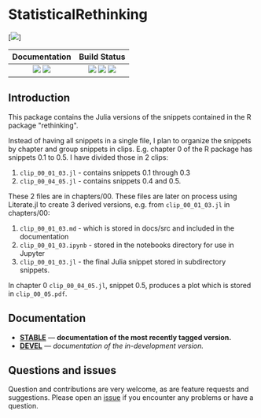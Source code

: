 # StatisticalRethinking

[![][project-status-img]]


| **Documentation**                                                               | **Build Status**                                                                                |
|:-------------------------------------------------------------------------------:|:-----------------------------------------------------------------------------------------------:|
| [![][docs-stable-img]][docs-stable-url] [![][docs-dev-img]][docs-dev-url] | [![][travis-img]][travis-url] [![][appveyor-img]][appveyor-url] [![][codecov-img]][codecov-url] |

## Introduction

This package contains the Julia versions of the snippets contained in the R package "rethinking".

Instead of having all snippets in a single file, I plan to organize the snippets by chapter and group snippets in clips. E.g. chapter 0 of the R package has snippets 0.1 to 0.5. I have divided those in 2 clips:

1. `clip_00_01_03.jl` - contains snippets 0.1 through 0.3
2. `clip_00_04_05.jl` - contains snippets 0.4 and 0.5.

These 2 files are in chapters/00. These files are later on process using Literate.jl to create 3 derived versions, e.g. from `clip_00_01_03.jl` in chapters/00:

1. `clip_00_01_03.md` - which is stored in docs/src and included in the documentation
2. `clip_00_01_03.ipynb` - stored in the notebooks directory for use in Jupyter
3. `clip_00_01_03.jl` - the final Julia snippet stored in subdirectory snippets.

In chapter 0 `clip_00_04_05.jl`, snippet 0.5, produces a plot which is stored in `clip_00_05.pdf`.

## Documentation

- [**STABLE**][docs-stable-url] &mdash; **documentation of the most recently tagged version.**
- [**DEVEL**][docs-dev-url] &mdash; *documentation of the in-development version.*

## Questions and issues

Question and contributions are very welcome, as are feature requests and suggestions. Please open an [issue][issues-url] if you encounter any problems or have a question. 

[docs-dev-img]: https://img.shields.io/badge/docs-dev-blue.svg
[docs-dev-url]: https://stanjulia.github.io/StatisticalRethinking.jl/latest

[docs-stable-img]: https://img.shields.io/badge/docs-stable-blue.svg
[docs-stable-url]: https://stanjulia.github.io/StatisticalRethinking.jl/stable

[travis-img]: https://travis-ci.org/StanJulia/StatisticalRethinking.jl.svg?branch=master
[travis-url]: https://travis-ci.org/StanJulia/StatisticalRethinking.jl

[appveyor-img]: https://ci.appveyor.com/api/projects/status/whhifxtx8jb2208f?svg=true
[appveyor-url]: https://ci.appveyor.com/project/StanJulia/StatisticalRethinking-jl

[codecov-img]: https://codecov.io/gh/StanJulia/StatisticalRethinking.jl/branch/master/graph/badge.svg
[codecov-url]: https://codecov.io/gh/StanJulia/StatisticalRethinking.jl

[issues-url]: https://github.com/StanJulia/StatisticalRethinking.jl/issues

[project-status-img]: https://img.shields.io/badge/lifecycle-experimental-orange.svg
